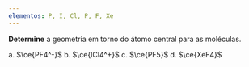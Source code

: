 ```yaml
---
elementos: P, I, Cl, P, F, Xe
---
```


**Determine** a geometria em torno do átomo central para as moléculas.

a. $\ce{PF4^-}$
b. $\ce{ICl4^+}$
c. $\ce{PF5}$
d. $\ce{XeF4}$


